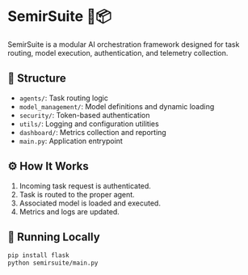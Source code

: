 # SemirSuite 🧠📦

SemirSuite is a modular AI orchestration framework designed for task routing, model execution, authentication, and telemetry collection.

## 📂 Structure

- `agents/`: Task routing logic
- `model_management/`: Model definitions and dynamic loading
- `security/`: Token-based authentication
- `utils/`: Logging and configuration utilities
- `dashboard/`: Metrics collection and reporting
- `main.py`: Application entrypoint

## ⚙️ How It Works

1. Incoming task request is authenticated.
2. Task is routed to the proper agent.
3. Associated model is loaded and executed.
4. Metrics and logs are updated.

## 🧪 Running Locally

```bash
pip install flask
python semirsuite/main.py